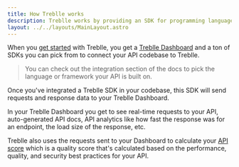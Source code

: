 ```yaml
---
title: How Treblle works
description: Treblle works by providing an SDK for programming languages and frameworks that you can add as a middleware so for each requests to your API, Treblle collects information and send to your Treblle dashboard.
layout: ../../layouts/MainLayout.astro
---
```


When you <a href="https://treblle.com/register" target="_blank">get started</a> with Treblle, you get a [Treblle Dashboard](/en/dashboard) and a ton of SDKs you can pick from to connect your API codebase to Treblle.

> You can check out the integration section of the docs to pick the language or framework your API is built on.

Once you've integrated a Treblle SDK in your codebase, this SDK will send requests and response data to your Treblle Dashboard.

In your Treblle Dashboard you get to see real-time requests to your API, auto-generated API docs, API analytics like how fast the response was for an endpoint, the load size of the response, etc.

Treblle also uses the requests sent to your Dashboard to calculate your [API score](/en/api-score) which is a quality score that's calculated based on the performance, quality, and security best practices for your API.
